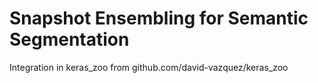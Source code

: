 # Snapshot Ensembling for Semantic Segmentation
Integration in keras_zoo from github.com/david-vazquez/keras_zoo
